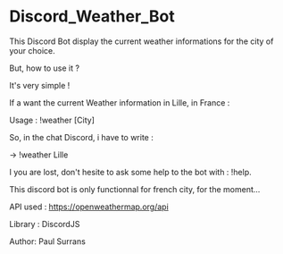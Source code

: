 # Discord_Weather_Bot

This Discord Bot display the current weather informations for the city of your choice.

But, how to use it ?

It's very simple !

If a want the current Weather information in Lille, in France :

Usage : !weather [City]

So, in the chat Discord, i have to write :

->     !weather Lille



I you are lost, don't hesite to ask some help to the bot with : !help.


This discord bot is only functionnal for french city, for the moment...



API used : https://openweathermap.org/api

Library : DiscordJS

Author: Paul Surrans



